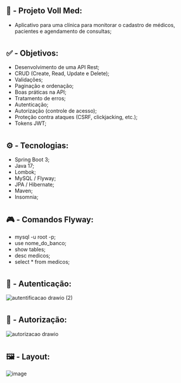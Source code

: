 ## :construction: - Projeto Voll Med:

- Aplicativo para uma clínica para monitorar o cadastro de médicos, pacientes e agendamento de consultas;

#

## :white_check_mark: - Objetivos:

- Desenvolvimento de uma API Rest;
- CRUD (Create, Read, Update e Delete);
- Validações;
- Paginação e ordenação;
- Boas práticas na API;
- Tratamento de erros;
- Autenticação;
- Autorização (controle de acesso);
- Proteção contra ataques (CSRF, clickjacking, etc.);
- Tokens JWT;

#

## :gear: - Tecnologias:

- Spring Boot 3;
- Java 17;
- Lombok;
- MySQL / Flyway;
- JPA / Hibernate;
- Maven;
- Insomnia;

#

## :video_game: - Comandos Flyway:

- mysql -u root  -p;
- use nome_do_banco;
- show tables;
- desc medicos;
- select * from medicos;

#

## :key: - Autenticação:

![autentificacao drawio (2)](https://github.com/carloshenriquefs/med.voll/assets/54969405/a181fa17-d3e0-4c6d-8082-cd229c8c4ba6)

#

## :closed_lock_with_key: - Autorização:

![autorizacao drawio](https://github.com/carloshenriquefs/med.voll/assets/54969405/b7a898de-4d73-414f-aa5f-02423c893016)

#

## :framed_picture: - Layout: 

![image](https://github.com/carloshenriquefs/med.voll/assets/54969405/a66575b6-80d4-4422-8971-1ba7c313ecc6)
